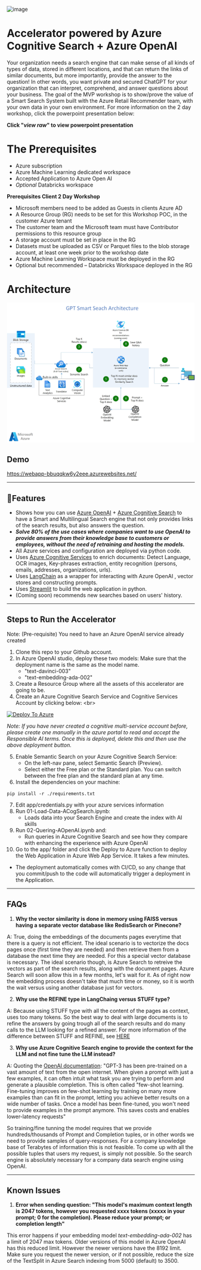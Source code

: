 ![image](https://user-images.githubusercontent.com/113465005/226203101-00e44d66-f930-4df6-b502-c59f1660e8d1.png)

# Accelerator powered by Azure Cognitive Search + Azure OpenAI 
Your organization needs a search engine that can make sense of all kinds of types of data, stored in different locations, and that can return the links of similar documents, but more importantly, provide the answer to the question! In other words, you want private and secured ChatGPT for your organization that can interpret, comprehend, and answer questions about your business.
The goal of the MVP workshop is to show/prove the value of a Smart Search System built with the Azure Retail Recommender team, with your own data in your own environment. For more information on the 2 day workshop, click the powerpoint presentation below:


**Click "*view raw*" to view powerpoint presentation**

# The Prerequisites
* Azure subscription
* Azure Machine Learning dedicated workspace
* Accepted Application to Azure Open AI
* *Optional* Databricks workspace

**Prerequisites Client 2 Day Workshop**
* Microsoft members need to be added as Guests in clients Azure AD
* A Resource Group (RG)  needs to be set for this Workshop POC, in the customer Azure tenant
* The customer team and the Microsoft team must have Contributor permissions to this resource group
* A storage account must be set in place in the RG
* Datasets must be uploaded as CSV or Parquet files to the blob storage account, at least one week prior to the workshop date
* Azure Machine Learning Workspace must be deployed in the RG
* Optional but recommended – Databricks Workspace deployed in the RG

# Architecture 
![Architecture](GPT-Smart-Search-Architecture.jpg "Architecture")

## Demo

https://webapp-bbuqqkw6y2eee.azurewebsites.net/

---

## 🔧**Features**

   - Shows how you can use [Azure OpenAI](https://azure.microsoft.com/en-us/products/cognitive-services/openai-service/) + [Azure Cognitive Search](https://azure.microsoft.com/en-us/products/search) to have a Smart and Multilingual Search engine that not only provides links of the search results, but also answers the question.
   - ***Solve 80% of the use cases where companies want to use OpenAI to provide answers from their knowledge base to customers or employees, without the need of retraining and hosting the models.***
   - All Azure services and configuration are deployed via python code.
   - Uses [Azure Cognitive Services](https://azure.microsoft.com/en-us/products/cognitive-services/) to enrich documents: Detect Language, OCR images, Key-phrases extraction, entity recognition (persons, emails, addresses, organizations, urls).
   - Uses [LangChain](https://langchain.readthedocs.io/en/latest/) as a wrapper for interacting with Azure OpenAI , vector stores and constructing prompts.
   - Uses [Streamlit](https://streamlit.io/) to build the web application in python.
   - (Coming soon) recommends new searches based on users' history.

---

## **Steps to Run the Accelerator**

Note: (Pre-requisite) You need to have an Azure OpenAI service already created

1. Clone this repo to your Github account.
2. In Azure OpenAI studio, deploy these two models: Make sure that the deployment name is the same as the model name.
   - "text-davinci-003"
   - "text-embedding-ada-002"
3. Create a Resource Group where all the assets of this accelerator are going to be.
4. Create an Azure Cognitive Search Service and Cognitive Services Account by clicking below: \<br\>

[![Deploy To Azure](https://aka.ms/deploytoazurebutton)](https://portal.azure.com/#create/Microsoft.Template/uri/https%3A%2F%2Fraw.githubusercontent.com%2Fpablomarin%2FGPT-Azure-Search-Engine%2Fmain%2Fazuredeploy.json) 

_Note: If you have never created a cognitive multi-service account before, please create one manually in the azure portal to read and accept the Responsible AI terms. Once this is deployed, delete this and then use the above deployment button._

5. Enable Semantic Search on your Azure Cognitive Search Service:
   - On the left-nav pane, select Semantic Search (Preview).
   - Select either the Free plan or the Standard plan. You can switch between the free plan and the standard plan at any time.
6. Install the dependencies on your machine:
```
pip install -r ./requirements.txt
```
7. Edit app/credentials.py with your azure services information
8. Run 01-Load-Data-ACogSearch.ipynb:
   - Loads data into your Search Engine and create the index with AI skills
9. Run 02-Quering-AOpenAI.ipynb and:
   - Run queries in Azure Cognitive Search and see how they compare with enhancing the experience with Azure OpenAI
10. Go to the app/ folder and click the Deploy to Azure function to deploy the Web Application in Azure Web App Service. It takes a few minutes.
   - The deployment automatically comes with CI/CD, so any change that you commit/push to the code will automatically trigger a deployment in the Application.

---

## **FAQs**

1. **Why the vector similarity is done in memory using FAISS versus having a separate vector database like RedisSearch or Pinecone?**

A: True, doing the embeddings of the documents pages everytime that there is a query is not efficient. The ideal scenario is to vectorize the docs pages once (first time they are needed) and then retrieve them from a database the next time they are needed. For this a special vector database is necessary. The ideal scenario though, is Azure Search to retreive the vectors as part of the search results, along with the document pages. Azure Search will soon allow this in a few months, let's wait for it. As of right now the embedding process doesn't take that much time or money, so it is worth the wait versus using another database just for vectors.

2. **Why use the REFINE type in LangChaing versus STUFF type?**

A: Because using STUFF type with all the content of the pages as context, uses too many tokens. So the best way to deal with large documents is to refine the answers by going trough all of the search results and do many calls to the LLM looking for a refined answer. For more information of the difference between STUFF and REFINE, see [HERE](https://langchain.readthedocs.io/en/latest/modules/indexes/combine_docs.html)

3. **Why use Azure Cognitive Search engine to provide the context for the LLM and not fine tune the LLM instead?**

A: Quoting the [OpenAI documentation](https://platform.openai.com/docs/guides/fine-tuning): "GPT-3 has been pre-trained on a vast amount of text from the open internet. When given a prompt with just a few examples, it can often intuit what task you are trying to perform and generate a plausible completion. This is often called "few-shot learning.
Fine-tuning improves on few-shot learning by training on many more examples than can fit in the prompt, letting you achieve better results on a wide number of tasks. Once a model has been fine-tuned, you won't need to provide examples in the prompt anymore. This saves costs and enables lower-latency requests"

So training/fine tunning the model requires that we provide hundreds/thousands of Prompt and Completion tuples, or in other words we need to provide samples of query-responses. For a company knowledge base of Terabytes of information this is not feasible. To come up with all the possible tuples that users my request, is simply not possible. So the search engine is absolutely necessary for a company data search engine using OpenAI.

---

## **Known Issues**

1. **Error when sending question: "This model's maximum context length is 2047 tokens, however you requested xxxx tokens (xxxxx in your prompt; 0 for the completion). Please reduce your prompt; or completion length"**

This error happens if your embedding model *text-embedding-ada-002* has a limit of 2047 max tokens. Older versions of this model in Azure OpenAI has this reduced limit. However the newer versions have the 8192 limit. Make sure you request the newer version, or if not possible, reduce the size of the TextSplit in Azure Search indexing from 5000 (default) to 3500.



